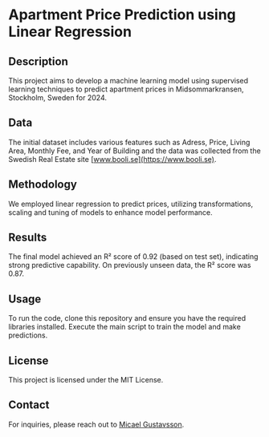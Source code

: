 # Apartment Price Prediction using Linear Regression

## Description
This project aims to develop a machine learning model using supervised learning techniques to predict apartment prices in Midsommarkransen, Stockholm, Sweden for 2024.

## Data
The initial dataset includes various features such as Adress, Price, Living Area, Monthly Fee, and Year of Building and the data was collected from the Swedish Real Estate site [www.booli.se](https://www.booli.se).

## Methodology
We employed linear regression to predict prices, utilizing transformations, scaling and tuning of models to enhance model performance.

## Results
The final model achieved an R² score of 0.92 (based on test set), indicating strong predictive capability.
On previously unseen data, the R² score was 0.87.

## Usage
To run the code, clone this repository and ensure you have the required libraries installed. Execute the main script to train the model and make predictions.

## License
This project is licensed under the MIT License.

## Contact
For inquiries, please reach out to [Micael Gustavsson](mailto:micael.gustavsson@intrepid.se).
